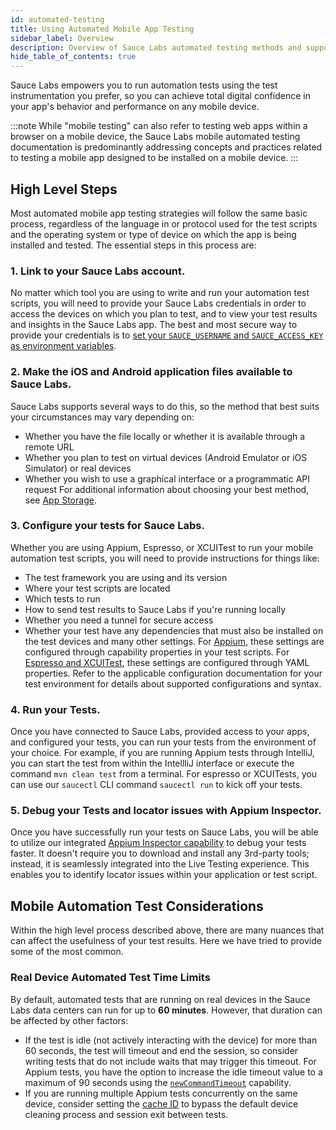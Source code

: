 ```yaml
---
id: automated-testing
title: Using Automated Mobile App Testing
sidebar_label: Overview
description: Overview of Sauce Labs automated testing methods and supported frameworks.
hide_table_of_contents: true
---
```


Sauce Labs empowers you to run automation tests using the test instrumentation you prefer, so you can achieve total digital confidence in your app's behavior and performance on any mobile device.

:::note
While "mobile testing" can also refer to testing web apps within a browser on a mobile device, the Sauce Labs mobile automated testing documentation is predominantly addressing concepts and practices related to testing a mobile app designed to be installed on a mobile device.
:::

## High Level Steps

Most automated mobile app testing strategies will follow the same basic process, regardless of the language in or protocol used for the test scripts and the operating system or type of device on which the app is being installed and tested. The essential steps in this process are:

### 1. Link to your Sauce Labs account.

No matter which tool you are using to write and run your automation test scripts, you will need to provide your Sauce Labs credentials in order to access the devices on which you plan to test, and to view your test results and insights in the Sauce Labs app. The best and most secure way to provide your credentials is to [set your `SAUCE_USERNAME` and `SAUCE_ACCESS_KEY` as environment variables](/basics/environment-variables).

### 2. Make the iOS and Android application files available to Sauce Labs.

Sauce Labs supports several ways to do this, so the method that best suits your circumstances may vary depending on:

- Whether you have the file locally or whether it is available through a remote URL
- Whether you plan to test on virtual devices (Android Emulator or iOS Simulator) or real devices
- Whether you wish to use a graphical interface or a programmatic API request
  For additional information about choosing your best method, see [App Storage](/mobile-apps/app-storage).

### 3. Configure your tests for Sauce Labs.

Whether you are using Appium, Espresso, or XCUITest to run your mobile automation test scripts, you will need to provide instructions for things like:

- The test framework you are using and its version
- Where your test scripts are located
- Which tests to run
- How to send test results to Sauce Labs if you're running locally
- Whether you need a tunnel for secure access
- Whether your test have any dependencies that must also be installed on the test devices
  and many other settings. For [Appium](/mobile-apps/automated-testing/appium), these settings are configured through capability properties in your test scripts. For [Espresso and XCUITest](/mobile-apps/automated-testing/espresso-xcuitest), these settings are configured through YAML properties. Refer to the applicable configuration documentation for your test environment for details about supported configurations and syntax.

### 4. Run your Tests.

Once you have connected to Sauce Labs, provided access to your apps, and configured your tests, you can run your tests from the environment of your choice. For example, if you are running Appium tests through IntelliJ, you can start the test from within the IntellliJ interface or execute the command `mvn clean test` from a terminal. For espresso or XCUITests, you can use our `saucectl` CLI command `saucectl run` to kick off your tests.

### 5. Debug your Tests and locator issues with Appium Inspector.

Once you have successfully run your tests on Sauce Labs, you will be able to utilize our integrated [Appium Inspector capability](/mobile-apps/features/appium-inspector/) to debug your tests faster. It doesn't require you to download and install any 3rd-party tools; instead, it is seamlessly integrated into the Live Testing experience. This enables you to identify locator issues within your application or test script.

## Mobile Automation Test Considerations

Within the high level process described above, there are many nuances that can affect the usefulness of your test results. Here we have tried to provide some of the most common.

### Real Device Automated Test Time Limits

By default, automated tests that are running on real devices in the Sauce Labs data centers can run for up to **60 minutes**. However, that duration can be affected by other factors:

- If the test is idle (not actively interacting with the device) for more than 60 seconds, the test will timeout and end the session, so consider writing tests that do not include waits that may trigger this timeout. For Appium tests, you have the option to increase the idle timeout value to a maximum of 90 seconds using the [`newCommandTimeout`](/dev/test-configuration-options/#newCommandTimeout) capability.
- If you are running multiple Appium tests concurrently on the same device, consider setting the [cache ID](/dev/test-configuration-options/#cacheId) to bypass the default device cleaning process and session exit between tests.
